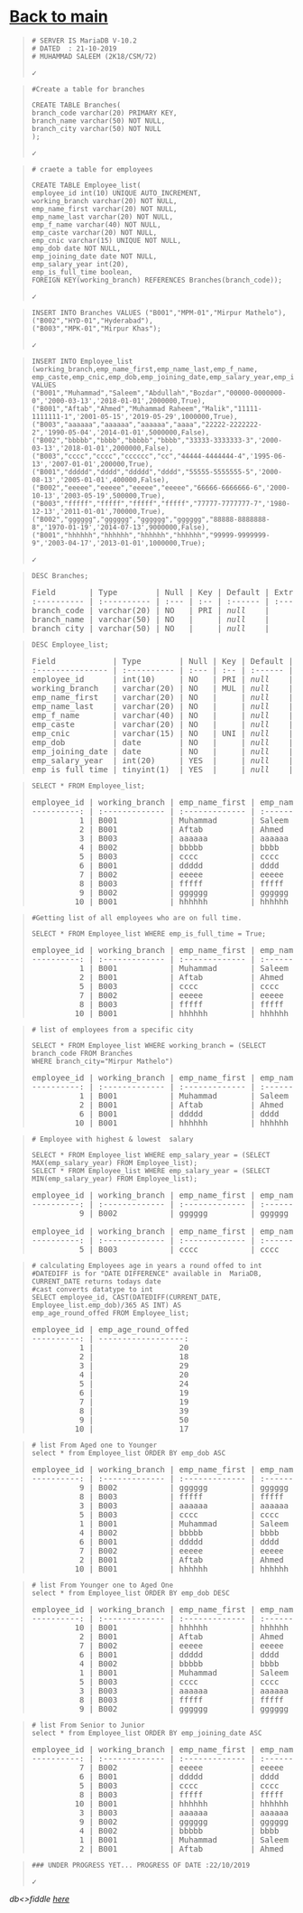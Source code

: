 # [Back to main](https://github.com/glaghari/database-assignement-2019)
<!-- -->
>     # SERVER IS MariaDB V-10.2
>     # DATED  : 21-10-2019
>     # MUHAMMAD SALEEM (2K18/CSM/72)
> 
> <pre>
> ✓
> </pre>

<!-- -->
>     #Create a table for branches
>     
>     CREATE TABLE Branches(
>     branch_code varchar(20) PRIMARY KEY,
>     branch_name varchar(50) NOT NULL, 
>     branch_city varchar(50) NOT NULL
>     );
> 
> <pre>
> ✓
> </pre>

<!-- -->
>     # craete a table for employees
>     
>     CREATE TABLE Employee_list(
>     employee_id int(10) UNIQUE AUTO_INCREMENT,
>     working_branch varchar(20) NOT NULL,
>     emp_name_first varchar(20) NOT NULL,
>     emp_name_last varchar(20) NOT NULL,
>     emp_f_name varchar(40) NOT NULL,
>     emp_caste varchar(20) NOT NULL,
>     emp_cnic varchar(15) UNIQUE NOT NULL,
>     emp_dob date NOT NULL,
>     emp_joining_date date NOT NULL,
>     emp_salary_year int(20),
>     emp_is_full_time boolean,
>     FOREIGN KEY(working_branch) REFERENCES Branches(branch_code));
> 
> <pre>
> ✓
> </pre>

<!-- -->
>     INSERT INTO Branches VALUES ("B001","MPM-01","Mirpur Mathelo"),
>     ("B002","HYD-01","Hyderabad"),
>     ("B003","MPK-01","Mirpur Khas");
> 
> <pre>
> ✓
> </pre>

<!-- -->
>     INSERT INTO Employee_list (working_branch,emp_name_first,emp_name_last,emp_f_name,
>     emp_caste,emp_cnic,emp_dob,emp_joining_date,emp_salary_year,emp_is_full_time)
>     VALUES
>     ("B001","Muhammad","Saleem","Abdullah","Bozdar","00000-0000000-0",'2000-03-13','2018-01-01',2000000,True),
>     ("B001","Aftab","Ahmed","Muhammad Raheem","Malik","11111-1111111-1",'2001-05-15','2019-05-29',1000000,True),
>     ("B003","aaaaaa","aaaaaa","aaaaaa","aaaa","22222-2222222-2",'1990-05-04','2014-01-01',5000000,False),
>     ("B002","bbbbb","bbbb","bbbbb","bbbb","33333-3333333-3",'2000-03-13','2018-01-01',2000000,False),
>     ("B003","cccc","cccc","cccccc","cc","44444-4444444-4",'1995-06-13','2007-01-01',200000,True),
>     ("B001","ddddd","dddd","ddddd","dddd","55555-5555555-5",'2000-08-13','2005-01-01',400000,False),
>     ("B002","eeeee","eeeee","eeeee","eeeee","66666-6666666-6",'2000-10-13','2003-05-19',500000,True),
>     ("B003","fffff","fffff","fffff","fffff","77777-7777777-7",'1980-12-13','2011-01-01',700000,True),
>     ("B002","gggggg","gggggg","gggggg","gggggg","88888-8888888-8",'1970-01-19','2014-07-13',9000000,False),
>     ("B001","hhhhhh","hhhhhh","hhhhhh","hhhhhh","99999-9999999-9",'2003-04-17','2013-01-01',1000000,True);
> 
> <pre>
> ✓
> </pre>

<!-- -->
>     DESC Branches;
> 
> <pre>
> Field       | Type        | Null | Key | Default | Extra
> :---------- | :---------- | :--- | :-- | :------ | :----
> branch_code | varchar(20) | NO   | PRI | <em>null</em>    |      
> branch_name | varchar(50) | NO   |     | <em>null</em>    |      
> branch_city | varchar(50) | NO   |     | <em>null</em>    |      
> </pre>

<!-- -->
>     DESC Employee_list;
> 
> <pre>
> Field            | Type        | Null | Key | Default | Extra         
> :--------------- | :---------- | :--- | :-- | :------ | :-------------
> employee_id      | int(10)     | NO   | PRI | <em>null</em>    | auto_increment
> working_branch   | varchar(20) | NO   | MUL | <em>null</em>    |               
> emp_name_first   | varchar(20) | NO   |     | <em>null</em>    |               
> emp_name_last    | varchar(20) | NO   |     | <em>null</em>    |               
> emp_f_name       | varchar(40) | NO   |     | <em>null</em>    |               
> emp_caste        | varchar(20) | NO   |     | <em>null</em>    |               
> emp_cnic         | varchar(15) | NO   | UNI | <em>null</em>    |               
> emp_dob          | date        | NO   |     | <em>null</em>    |               
> emp_joining_date | date        | NO   |     | <em>null</em>    |               
> emp_salary_year  | int(20)     | YES  |     | <em>null</em>    |               
> emp_is_full_time | tinyint(1)  | YES  |     | <em>null</em>    |               
> </pre>

<!-- -->
>     SELECT * FROM Employee_list;
> 
> <pre>
> employee_id | working_branch | emp_name_first | emp_name_last | emp_f_name      | emp_caste | emp_cnic        | emp_dob    | emp_joining_date | emp_salary_year | emp_is_full_time
> ----------: | :------------- | :------------- | :------------ | :-------------- | :-------- | :-------------- | :--------- | :--------------- | --------------: | ---------------:
>           1 | B001           | Muhammad       | Saleem        | Abdullah        | Bozdar    | 00000-0000000-0 | 2000-03-13 | 2018-01-01       |         2000000 |                1
>           2 | B001           | Aftab          | Ahmed         | Muhammad Raheem | Malik     | 11111-1111111-1 | 2001-05-15 | 2019-05-29       |         1000000 |                1
>           3 | B003           | aaaaaa         | aaaaaa        | aaaaaa          | aaaa      | 22222-2222222-2 | 1990-05-04 | 2014-01-01       |         5000000 |                0
>           4 | B002           | bbbbb          | bbbb          | bbbbb           | bbbb      | 33333-3333333-3 | 2000-03-13 | 2018-01-01       |         2000000 |                0
>           5 | B003           | cccc           | cccc          | cccccc          | cc        | 44444-4444444-4 | 1995-06-13 | 2007-01-01       |          200000 |                1
>           6 | B001           | ddddd          | dddd          | ddddd           | dddd      | 55555-5555555-5 | 2000-08-13 | 2005-01-01       |          400000 |                0
>           7 | B002           | eeeee          | eeeee         | eeeee           | eeeee     | 66666-6666666-6 | 2000-10-13 | 2003-05-19       |          500000 |                1
>           8 | B003           | fffff          | fffff         | fffff           | fffff     | 77777-7777777-7 | 1980-12-13 | 2011-01-01       |          700000 |                1
>           9 | B002           | gggggg         | gggggg        | gggggg          | gggggg    | 88888-8888888-8 | 1970-01-19 | 2014-07-13       |         9000000 |                0
>          10 | B001           | hhhhhh         | hhhhhh        | hhhhhh          | hhhhhh    | 99999-9999999-9 | 2003-04-17 | 2013-01-01       |         1000000 |                1
> </pre>

<!-- -->
>     #Getting list of all employees who are on full time.
>     
>     SELECT * FROM Employee_list WHERE emp_is_full_time = True;
> 
> <pre>
> employee_id | working_branch | emp_name_first | emp_name_last | emp_f_name      | emp_caste | emp_cnic        | emp_dob    | emp_joining_date | emp_salary_year | emp_is_full_time
> ----------: | :------------- | :------------- | :------------ | :-------------- | :-------- | :-------------- | :--------- | :--------------- | --------------: | ---------------:
>           1 | B001           | Muhammad       | Saleem        | Abdullah        | Bozdar    | 00000-0000000-0 | 2000-03-13 | 2018-01-01       |         2000000 |                1
>           2 | B001           | Aftab          | Ahmed         | Muhammad Raheem | Malik     | 11111-1111111-1 | 2001-05-15 | 2019-05-29       |         1000000 |                1
>           5 | B003           | cccc           | cccc          | cccccc          | cc        | 44444-4444444-4 | 1995-06-13 | 2007-01-01       |          200000 |                1
>           7 | B002           | eeeee          | eeeee         | eeeee           | eeeee     | 66666-6666666-6 | 2000-10-13 | 2003-05-19       |          500000 |                1
>           8 | B003           | fffff          | fffff         | fffff           | fffff     | 77777-7777777-7 | 1980-12-13 | 2011-01-01       |          700000 |                1
>          10 | B001           | hhhhhh         | hhhhhh        | hhhhhh          | hhhhhh    | 99999-9999999-9 | 2003-04-17 | 2013-01-01       |         1000000 |                1
> </pre>

<!-- -->
>     # list of employees from a specific city
>     
>     SELECT * FROM Employee_list WHERE working_branch = (SELECT branch_code FROM Branches
>     WHERE branch_city="Mirpur Mathelo")
> 
> <pre>
> employee_id | working_branch | emp_name_first | emp_name_last | emp_f_name      | emp_caste | emp_cnic        | emp_dob    | emp_joining_date | emp_salary_year | emp_is_full_time
> ----------: | :------------- | :------------- | :------------ | :-------------- | :-------- | :-------------- | :--------- | :--------------- | --------------: | ---------------:
>           1 | B001           | Muhammad       | Saleem        | Abdullah        | Bozdar    | 00000-0000000-0 | 2000-03-13 | 2018-01-01       |         2000000 |                1
>           2 | B001           | Aftab          | Ahmed         | Muhammad Raheem | Malik     | 11111-1111111-1 | 2001-05-15 | 2019-05-29       |         1000000 |                1
>           6 | B001           | ddddd          | dddd          | ddddd           | dddd      | 55555-5555555-5 | 2000-08-13 | 2005-01-01       |          400000 |                0
>          10 | B001           | hhhhhh         | hhhhhh        | hhhhhh          | hhhhhh    | 99999-9999999-9 | 2003-04-17 | 2013-01-01       |         1000000 |                1
> </pre>

<!-- -->
>     # Employee with highest & lowest  salary
>     
>     SELECT * FROM Employee_list WHERE emp_salary_year = (SELECT MAX(emp_salary_year) FROM Employee_list);
>     SELECT * FROM Employee_list WHERE emp_salary_year = (SELECT MIN(emp_salary_year) FROM Employee_list);
> 
> <pre>
> employee_id | working_branch | emp_name_first | emp_name_last | emp_f_name | emp_caste | emp_cnic        | emp_dob    | emp_joining_date | emp_salary_year | emp_is_full_time
> ----------: | :------------- | :------------- | :------------ | :--------- | :-------- | :-------------- | :--------- | :--------------- | --------------: | ---------------:
>           9 | B002           | gggggg         | gggggg        | gggggg     | gggggg    | 88888-8888888-8 | 1970-01-19 | 2014-07-13       |         9000000 |                0
> 
> employee_id | working_branch | emp_name_first | emp_name_last | emp_f_name | emp_caste | emp_cnic        | emp_dob    | emp_joining_date | emp_salary_year | emp_is_full_time
> ----------: | :------------- | :------------- | :------------ | :--------- | :-------- | :-------------- | :--------- | :--------------- | --------------: | ---------------:
>           5 | B003           | cccc           | cccc          | cccccc     | cc        | 44444-4444444-4 | 1995-06-13 | 2007-01-01       |          200000 |                1
> </pre>

<!-- -->
>     # calculating Employees age in years a round offed to int
>     #DATEDIFF is for "DATE DIFFERENCE" available in  MariaDB, CURRENT_DATE returns todays date
>     #cast converts datatype to int
>     SELECT employee_id, CAST(DATEDIFF(CURRENT_DATE, Employee_list.emp_dob)/365 AS INT) AS 
>     emp_age_round_offed FROM Employee_list;
> 
> <pre>
> employee_id | emp_age_round_offed
> ----------: | ------------------:
>           1 |                  20
>           2 |                  18
>           3 |                  29
>           4 |                  20
>           5 |                  24
>           6 |                  19
>           7 |                  19
>           8 |                  39
>           9 |                  50
>          10 |                  17
> </pre>

<!-- -->
>     # list From Aged one to Younger
>     select * from Employee_list ORDER BY emp_dob ASC
> 
> <pre>
> employee_id | working_branch | emp_name_first | emp_name_last | emp_f_name      | emp_caste | emp_cnic        | emp_dob    | emp_joining_date | emp_salary_year | emp_is_full_time
> ----------: | :------------- | :------------- | :------------ | :-------------- | :-------- | :-------------- | :--------- | :--------------- | --------------: | ---------------:
>           9 | B002           | gggggg         | gggggg        | gggggg          | gggggg    | 88888-8888888-8 | 1970-01-19 | 2014-07-13       |         9000000 |                0
>           8 | B003           | fffff          | fffff         | fffff           | fffff     | 77777-7777777-7 | 1980-12-13 | 2011-01-01       |          700000 |                1
>           3 | B003           | aaaaaa         | aaaaaa        | aaaaaa          | aaaa      | 22222-2222222-2 | 1990-05-04 | 2014-01-01       |         5000000 |                0
>           5 | B003           | cccc           | cccc          | cccccc          | cc        | 44444-4444444-4 | 1995-06-13 | 2007-01-01       |          200000 |                1
>           1 | B001           | Muhammad       | Saleem        | Abdullah        | Bozdar    | 00000-0000000-0 | 2000-03-13 | 2018-01-01       |         2000000 |                1
>           4 | B002           | bbbbb          | bbbb          | bbbbb           | bbbb      | 33333-3333333-3 | 2000-03-13 | 2018-01-01       |         2000000 |                0
>           6 | B001           | ddddd          | dddd          | ddddd           | dddd      | 55555-5555555-5 | 2000-08-13 | 2005-01-01       |          400000 |                0
>           7 | B002           | eeeee          | eeeee         | eeeee           | eeeee     | 66666-6666666-6 | 2000-10-13 | 2003-05-19       |          500000 |                1
>           2 | B001           | Aftab          | Ahmed         | Muhammad Raheem | Malik     | 11111-1111111-1 | 2001-05-15 | 2019-05-29       |         1000000 |                1
>          10 | B001           | hhhhhh         | hhhhhh        | hhhhhh          | hhhhhh    | 99999-9999999-9 | 2003-04-17 | 2013-01-01       |         1000000 |                1
> </pre>

<!-- -->
>     # list From Younger one to Aged One
>     select * from Employee_list ORDER BY emp_dob DESC
> 
> <pre>
> employee_id | working_branch | emp_name_first | emp_name_last | emp_f_name      | emp_caste | emp_cnic        | emp_dob    | emp_joining_date | emp_salary_year | emp_is_full_time
> ----------: | :------------- | :------------- | :------------ | :-------------- | :-------- | :-------------- | :--------- | :--------------- | --------------: | ---------------:
>          10 | B001           | hhhhhh         | hhhhhh        | hhhhhh          | hhhhhh    | 99999-9999999-9 | 2003-04-17 | 2013-01-01       |         1000000 |                1
>           2 | B001           | Aftab          | Ahmed         | Muhammad Raheem | Malik     | 11111-1111111-1 | 2001-05-15 | 2019-05-29       |         1000000 |                1
>           7 | B002           | eeeee          | eeeee         | eeeee           | eeeee     | 66666-6666666-6 | 2000-10-13 | 2003-05-19       |          500000 |                1
>           6 | B001           | ddddd          | dddd          | ddddd           | dddd      | 55555-5555555-5 | 2000-08-13 | 2005-01-01       |          400000 |                0
>           4 | B002           | bbbbb          | bbbb          | bbbbb           | bbbb      | 33333-3333333-3 | 2000-03-13 | 2018-01-01       |         2000000 |                0
>           1 | B001           | Muhammad       | Saleem        | Abdullah        | Bozdar    | 00000-0000000-0 | 2000-03-13 | 2018-01-01       |         2000000 |                1
>           5 | B003           | cccc           | cccc          | cccccc          | cc        | 44444-4444444-4 | 1995-06-13 | 2007-01-01       |          200000 |                1
>           3 | B003           | aaaaaa         | aaaaaa        | aaaaaa          | aaaa      | 22222-2222222-2 | 1990-05-04 | 2014-01-01       |         5000000 |                0
>           8 | B003           | fffff          | fffff         | fffff           | fffff     | 77777-7777777-7 | 1980-12-13 | 2011-01-01       |          700000 |                1
>           9 | B002           | gggggg         | gggggg        | gggggg          | gggggg    | 88888-8888888-8 | 1970-01-19 | 2014-07-13       |         9000000 |                0
> </pre>

<!-- -->
>     # list From Senior to Junior
>     select * from Employee_list ORDER BY emp_joining_date ASC
> 
> <pre>
> employee_id | working_branch | emp_name_first | emp_name_last | emp_f_name      | emp_caste | emp_cnic        | emp_dob    | emp_joining_date | emp_salary_year | emp_is_full_time
> ----------: | :------------- | :------------- | :------------ | :-------------- | :-------- | :-------------- | :--------- | :--------------- | --------------: | ---------------:
>           7 | B002           | eeeee          | eeeee         | eeeee           | eeeee     | 66666-6666666-6 | 2000-10-13 | 2003-05-19       |          500000 |                1
>           6 | B001           | ddddd          | dddd          | ddddd           | dddd      | 55555-5555555-5 | 2000-08-13 | 2005-01-01       |          400000 |                0
>           5 | B003           | cccc           | cccc          | cccccc          | cc        | 44444-4444444-4 | 1995-06-13 | 2007-01-01       |          200000 |                1
>           8 | B003           | fffff          | fffff         | fffff           | fffff     | 77777-7777777-7 | 1980-12-13 | 2011-01-01       |          700000 |                1
>          10 | B001           | hhhhhh         | hhhhhh        | hhhhhh          | hhhhhh    | 99999-9999999-9 | 2003-04-17 | 2013-01-01       |         1000000 |                1
>           3 | B003           | aaaaaa         | aaaaaa        | aaaaaa          | aaaa      | 22222-2222222-2 | 1990-05-04 | 2014-01-01       |         5000000 |                0
>           9 | B002           | gggggg         | gggggg        | gggggg          | gggggg    | 88888-8888888-8 | 1970-01-19 | 2014-07-13       |         9000000 |                0
>           4 | B002           | bbbbb          | bbbb          | bbbbb           | bbbb      | 33333-3333333-3 | 2000-03-13 | 2018-01-01       |         2000000 |                0
>           1 | B001           | Muhammad       | Saleem        | Abdullah        | Bozdar    | 00000-0000000-0 | 2000-03-13 | 2018-01-01       |         2000000 |                1
>           2 | B001           | Aftab          | Ahmed         | Muhammad Raheem | Malik     | 11111-1111111-1 | 2001-05-15 | 2019-05-29       |         1000000 |                1
> </pre>

<!-- -->
>     ### UNDER PROGRESS YET... PROGRESS OF DATE :22/10/2019
> 
> <pre>
> ✓
> </pre>

*db<>fiddle [here](https://dbfiddle.uk/?rdbms=mariadb_10.2&fiddle=6db9b506cf3658cf516d95c8e8008d1d)*